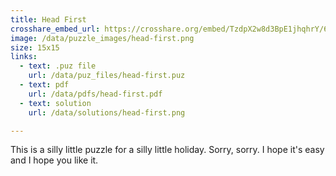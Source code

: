 ```yaml
---
title: Head First
crosshare_embed_url: https://crosshare.org/embed/TzdpX2w8d3BpE1jhqhrY/6GZEUgttSaMcNGI8CIiXptC8S1E3
image: /data/puzzle_images/head-first.png
size: 15x15
links:
  - text: .puz file
    url: /data/puz_files/head-first.puz
  - text: pdf
    url: /data/pdfs/head-first.pdf
  - text: solution
    url: /data/solutions/head-first.png

---
```


This is a silly little puzzle for a silly little holiday. Sorry, sorry. I hope it's easy and I hope you like it.